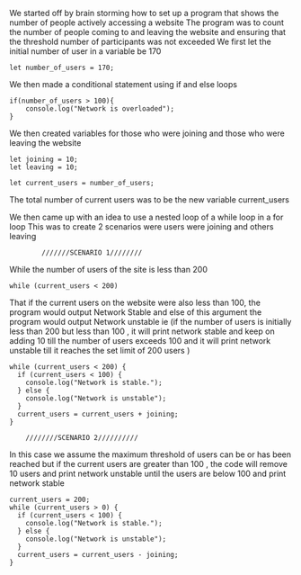 We started off by brain storming how to set up a program that shows the number of people actively accessing a website 
The program was to count the number of people coming to and leaving the website and ensuring that the threshold number of participants was not exceeded
We first let the initial number of user in a variable be 170

```
let number_of_users = 170;
```
We then made a conditional statement using if and else loops
```
if(number_of_users > 100){
    console.log("Network is overloaded");
}
```
We then created variables for those who were joining and those who were leaving the website
```
let joining = 10;
let leaving = 10;

let current_users = number_of_users;
```
The total number of current users was to be the new variable current_users

We then came up with an idea to use a nested loop of a while loop in a for loop 
This was to create 2 scenarios were users were joining and others leaving
            
            ///////SCENARIO 1////////
While the number of users of the site is less than 200
```
while (current_users < 200)
```
That if the current users on the website were also less than 100, the program would output Network Stable and else of this argument the program would output Network unstable ie (if the number of users is initially less than 200 but less than 100 , it will print network stable and keep on adding 10 till the number of users exceeds 100 and it will print network unstable till it reaches the set limit of 200 users  )

```
while (current_users < 200) {
  if (current_users < 100) {
    console.log("Network is stable.");
  } else {
    console.log("Network is unstable");
  }
  current_users = current_users + joining;
}
```
        ////////SCENARIO 2//////////
In this case we assume the maximum threshold of users can be or has been  reached but if the  current users are greater than 100 , the code will remove 10 users and print network unstable until the users are below 100 and print network stable 
```
current_users = 200;
while (current_users > 0) {
  if (current_users < 100) {
    console.log("Network is stable.");
  } else {
    console.log("Network is unstable");
  }
  current_users = current_users - joining;
}
```























